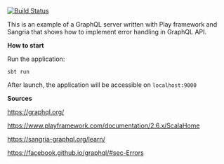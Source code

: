 [![Build Status](https://travis-ci.org/kmusienko/graphql-error-handling.svg?branch=master)](https://travis-ci.org/kmusienko/graphql-error-handling) 

This is an example of a GraphQL server written with Play framework and Sangria that shows how to implement error handling in GraphQL API.

**How to start**

Run the application:

`sbt run`

After launch, the application will be accessible on `localhost:9000`

**Sources**

https://graphql.org/

https://www.playframework.com/documentation/2.6.x/ScalaHome

https://sangria-graphql.org/learn/

https://facebook.github.io/graphql/#sec-Errors